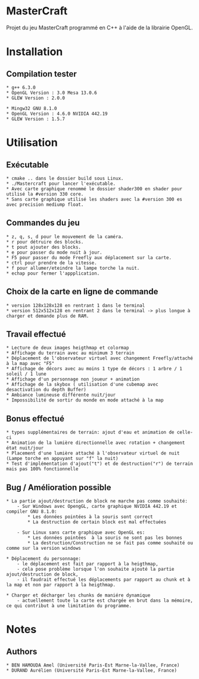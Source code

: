 MasterCraft
=======

Projet du jeu MasterCraft programmé en C++ à l'aide de la librairie OpenGL.

Installation
============

## Compilation tester
    * g++ 6.3.0
    * OpenGL Version : 3.0 Mesa 13.0.6
    * GLEW Version : 2.0.0
	
	* Mingw32 GNU 8.1.0
	* OpenGL Version : 4.6.0 NVIDIA 442.19
	* GLEW Version : 1.5.7


Utilisation
===========

## Exécutable
    * cmake .. dans le dossier build sous Linux.
    * ./Mastercraft pour lancer l'exécutable.
	* Avec carte graphique renommé le dossier shader300 en shader pour utilisé la #version 330 core.
	* Sans carte graphique utilisé les shaders avec la #version 300 es avec precision mediump float.


## Commandes du jeu
	* z, q, s, d pour le mouvement de la caméra.
	* r pour détruire des blocks.
	* t pout ajouter des blocks.
	* e pour passer du mode nuit à jour.
	* F5 pour passer du mode Freefly aux déplacement sur la carte.
	* ctrl pour prendre de la vitesse.
	* f pour allumer/eteindre la lampe torche la nuit.
	* echap pour fermer l'appplication.
	
## Choix de la carte en ligne de commande
	* version 128x128x128 en rentrant 1 dans le terminal
	* version 512x512x128 en rentrant 2 dans le terminal -> plus longue à charger et demande plus de RAM.

## Travail effectué
	* Lecture de deux images heigthmap et colormap
	* Affichage du terrain avec au minimum 3 terrain
	* Déplacement de l'observateur virtuel avec changement Freefly/attaché à la map avec "F5"
	* Affichage de décors avec au moins 1 type de décors : 1 arbre / 1 soleil / 1 lune
	* Affichage d'un personnage non joueur + animation
	* Affichage de la skybox ( utilisation d'une cubemap avec desactivation du depth Buffer)
	* Ambiance lumineuse différente nuit/jour
	* Impossibilité de sortir du monde en mode attaché à la map

## Bonus effectué
	* types supplémentaires de terrain: ajout d'eau et animation de celle-ci
	* Animation de la lumière directionnelle avec rotation + changement état nuit/jour
	* Placement d'une lumière attaché à l'observateur virtuel de nuit (Lampe torche en appuyant sur "f" la nuit)
	* Test d'implémentation d'ajout("t") et de destruction("r") de terrain mais pas 100% fonctionnelle

## Bug / Amélioration possible
	* La partie ajout/destruction de block ne marche pas comme souhaité:
		- Sur Windows avec OpengGL, carte graphique NVIDIA 442.19 et compiler GNU 8.1.0:
			* Les données pointées à la souris sont correct
			* La destruction de certain block est mal effectuées
		
		- Sur Linux sans carte graphique avec OpenGL es:
			* Les données pointées  à la souris ne sont pas les bonnes
			* La destruction/Construction ne se fait pas comme souhaité ou comme sur la version windows
			
	* Déplacement du personnage:
		- le déplacement est fait par rapport à la heigthmap,
		- cela pose problème lorsque l'on souhaite ajouté la partie ajout/destruction de block,
		- il faudrait effectué les déplacements par rapport au chunk et à la map et non par rapport à la heigthmap.
     
	* Charger et décharger les chunks de maniére dynamique
		- actuellement toute la carte est chargée en brut dans la mémoire, ce qui contribut à une limitation du programme.

Notes
=====

## Authors
    * BEN HAMOUDA Amel (Université Paris-Est Marne-la-Vallee, France)
    * DURAND Aurélien (Université Paris-Est Marne-la-Vallee, France)

